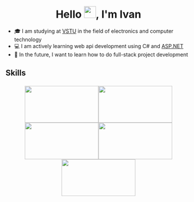 <h1 align="center">Hello <img src="https://github.com/blackcater/blackcater/raw/main/images/Hi.gif" height="32"/>, I'm Ivan</h1>

* :mortar_board: I am studying at [VSTU](https://www.vstu.ru/) in the field of electronics and computer technology
* :computer: I am actively learning web api development using C# and [ASP.NET](https://dotnet.microsoft.com/en-us/apps/aspnet)
* :black_square_button: In the future, I want to learn how to do full-stack project development

<h2>Skills</h2>
<h3 align="center"><img src="https://cdn.jsdelivr.net/gh/devicons/devicon/icons/csharp/csharp-plain.svg" width="200" height="100"/><img src="https://cdn.jsdelivr.net/gh/devicons/devicon/icons/dotnetcore/dotnetcore-original.svg" width="200" height="100"/><img src="https://cdn.jsdelivr.net/gh/devicons/devicon/icons/git/git-plain-wordmark.svg" width="200" height="100"/><img src="https://cdn.jsdelivr.net/gh/devicons/devicon/icons/postgresql/postgresql-plain-wordmark.svg" width="200" height="100"/>
<img src="https://cdn.jsdelivr.net/gh/devicons/devicon/icons/vscode/vscode-original-wordmark.svg" width="200" height="100"/>
</h3>


<!--
**Ivan-Kalyvan/Ivan-Kalyvan** is a ✨ _special_ ✨ repository because its `README.md` (this file) appears on your GitHub profile.

Here are some ideas to get you started:

- 🔭 I’m currently working on ...
- 🌱 I’m currently learning ...
- 👯 I’m looking to collaborate on ...
- 🤔 I’m looking for help with ...
- 💬 Ask me about ...
- 📫 How to reach me: ...
- 😄 Pronouns: ...
- ⚡ Fun fact: ...
-->
